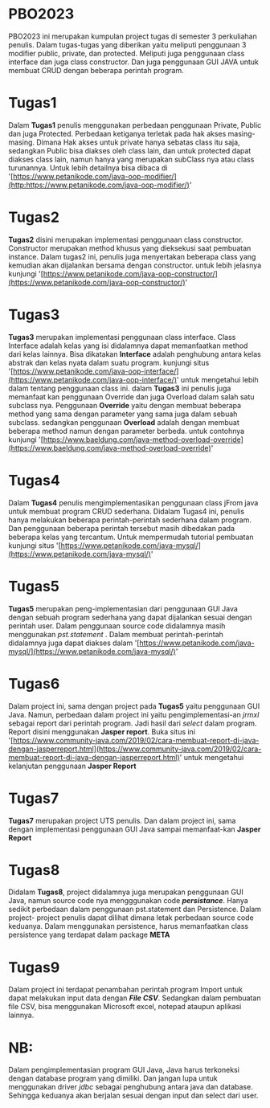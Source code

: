 # PBO2023
PBO2023 ini merupakan kumpulan project tugas di semester 3 perkuliahan penulis. Dalam tugas-tugas yang diberikan yaitu meliputi penggunaan 3 modifier public, private, dan protected. Meliputi juga penggunaan class interface dan juga class constructor. Dan juga penggunaan GUI JAVA untuk membuat CRUD dengan beberapa perintah program.

# Tugas1
Dalam **Tugas1** penulis menggunakan perbedaan penggunaan Private, Public dan juga Protected. Perbedaan ketiganya terletak pada hak akses masing-masing. Dimana Hak akses untuk private hanya sebatas class itu saja, sedangkan Public bisa diakses oleh class lain, dan untuk protected dapat diakses class lain, namun hanya yang merupakan subClass nya atau class turunannya. Untuk lebih detailnya bisa dibaca di '[https://www.petanikode.com/java-oop-modifier/](http:https://www.petanikode.com/java-oop-modifier/)'

# Tugas2
**Tugas2** disini merupakan implementasi penggunaan class constructor. Constructor merupakan method khusus yang dieksekusi saat pembuatan instance. Dalam tugas2 ini, penulis juga menyertakan beberapa class yang kemudian akan dijalankan bersama dengan constructor. untuk lebih jelasnya kunjungi '[https://www.petanikode.com/java-oop-constructor/](https://www.petanikode.com/java-oop-constructor/)'

# Tugas3
**Tugas3** merupakan implementasi penggunaan class interface. Class Interface adalah kelas yang isi didalamnya dapat memanfaatkan method dari kelas lainnya. Bisa dikatakan **Interface** adalah penghubung antara kelas abstrak dan kelas nyata dalam suatu program. kunjungi situs '[https://www.petanikode.com/java-oop-interface/](https://www.petanikode.com/java-oop-interface/)' untuk mengetahui lebih dalam tentang penggunaan class ini.
dalam **Tugas3** ini penulis juga memanfaat kan penggunaan Override dan juga Overload dalam salah satu subclass nya. Penggunaan **Override** yaitu dengan membuat beberapa method yang sama dengan parameter yang sama juga dalam sebuah subclass. sedangkan penggunaan **Overload** adalah dengan membuat beberapa method namun dengan parameter berbeda. untuk contohnya kunjungi '[https://www.baeldung.com/java-method-overload-override](https://www.baeldung.com/java-method-overload-override)'

# Tugas4
Dalam **Tugas4** penulis mengimplementasikan penggunaan class jFrom java untuk membuat program CRUD sederhana. Didalam Tugas4 ini, penulis hanya melakukan beberapa perintah-perintah sederhana dalam program. Dan penggunaan beberapa perintah tersebut masih dibedakan pada beberapa kelas yang tercantum. Untuk mempermudah tutorial pembuatan kunjungi situs '[https://www.petanikode.com/java-mysql/](https://www.petanikode.com/java-mysql/)'

# Tugas5
**Tugas5** merupakan peng-implementasian dari penggunaan GUI Java dengan sebuah program sederhana yang dapat dijalankan sesuai dengan perintah user. Dalam penggunaan source code didalamnya masih menggunakan _pst.statement_ . Dalam membuat perintah-perintah didalamnya juga dapat diakses dalam '[https://www.petanikode.com/java-mysql/](https://www.petanikode.com/java-mysql/)'

# Tugas6
Dalam project ini, sama dengan project pada **Tugas5** yaitu penggunaan GUI Java. Namun, perbedaan dalam project ini yaitu pengimplementasi-an _jrmxl_ sebagai report dari perintah program. Jadi hasil dari _select_ dalam program. Report disini menggunakan **Jasper report**. Buka situs ini '[https://www.community-java.com/2019/02/cara-membuat-report-di-java-dengan-jasperreport.html](https://www.community-java.com/2019/02/cara-membuat-report-di-java-dengan-jasperreport.html)' untuk mengetahui kelanjutan penggunaan **Jasper Report**

# Tugas7
**Tugas7** merupakan project UTS penulis. Dan dalam project ini, sama dengan implementasi penggunaan GUI Java sampai memanfaat-kan **Jasper Report** 

# Tugas8
Didalam **Tugas8**, project didalamnya juga merupakan penggunaan GUI Java, namun source code nya mengggunakan code **_persistance_**. Hanya sedikit perbedaan dalam penggunaan pst.statement dan Persistence. Dalam project- project penulis dapat dilihat dimana letak perbedaan source code keduanya. Dalam menggunakan persistence, harus memanfaatkan class persistence yang terdapat dalam package **META** 

# Tugas9
Dalam project ini terdapat penambahan perintah program Import untuk dapat melakukan input data dengan **_File CSV_**. Sedangkan dalam pembuatan file CSV, bisa menggunakan Microsoft excel, notepad ataupun aplikasi lainnya.

# NB:
Dalam pengimplementasian program GUI Java, Java harus terkoneksi dengan database program yang dimiliki. Dan jangan lupa untuk menggunakan driver _jdbc_ sebagai penghubung antara java dan database. Sehingga keduanya akan berjalan sesuai dengan input dan select dari user.
